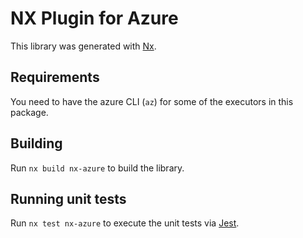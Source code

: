 # NX Plugin for Azure

This library was generated with [Nx](https://nx.dev).

## Requirements

You need to have the azure CLI (`az`) for some of the executors in this package.

## Building

Run `nx build nx-azure` to build the library.

## Running unit tests

Run `nx test nx-azure` to execute the unit tests via [Jest](https://jestjs.io).
